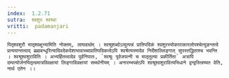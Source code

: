 ```yaml
---
index:  1.2.71
sutra:  श्वशुरः श्वश्र्वा
vritti:  padamanjari
---
```


	पितृश्वशुरौ मातृश्वक्षूभ्यामिति नोक्तम्, लाघवार्थम् । श्वश्रूशब्दोऽव्युत्पन्नं प्रातिपदिकं श्वशुरस्योकाराकारलोपश्चेत्यूङन्तत्वे प्रत्ययान्तत्वाद् ब्रह्मबन्धूरित्यादिवदेकदेशाभावाच्चाप्रातिपदिकत्वेऽपि श्वश्रेत्यस्मादेव निर्देशाल्लिङ्गात् सुपस्तद्धिताश्च भवन्ति । श्वश्रूश्वशुराविति । अभ्यर्हितत्वादेव पूर्वनिपातः, `श्वश्रूः पूर्वजपत्नी च मातृतुल्या प्रकीर्तिता` अत्रापि दम्पत्योर्जनयितृत्वमात्रविवक्षायां लिङ्गाविवक्षायां समर्थनीयम् । अनारम्भपक्षेऽपि श्वश्रूश्वशुरावित्यभिधाने द्वन्द्वस्त्विष्यत वेति, नार्थ एतेन ।।
